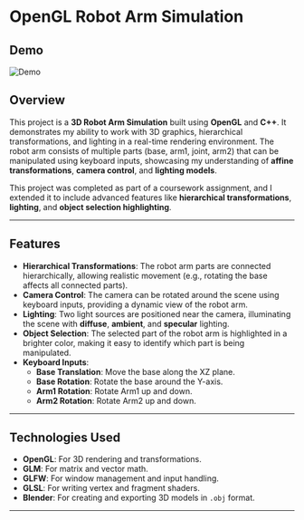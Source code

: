 # OpenGL Robot Arm Simulation

## Demo

![Demo](demo.gif)


## Overview
This project is a **3D Robot Arm Simulation** built using **OpenGL** and **C++**. It demonstrates my ability to work with 3D graphics, hierarchical transformations, and lighting in a real-time rendering environment. The robot arm consists of multiple parts (base, arm1, joint, arm2) that can be manipulated using keyboard inputs, showcasing my understanding of **affine transformations**, **camera control**, and **lighting models**.

This project was completed as part of a coursework assignment, and I extended it to include advanced features like **hierarchical transformations**, **lighting**, and **object selection highlighting**.

---

## Features
- **Hierarchical Transformations**: The robot arm parts are connected hierarchically, allowing realistic movement (e.g., rotating the base affects all connected parts).
- **Camera Control**: The camera can be rotated around the scene using keyboard inputs, providing a dynamic view of the robot arm.
- **Lighting**: Two light sources are positioned near the camera, illuminating the scene with **diffuse**, **ambient**, and **specular** lighting.
- **Object Selection**: The selected part of the robot arm is highlighted in a brighter color, making it easy to identify which part is being manipulated.
- **Keyboard Inputs**:
  - **Base Translation**: Move the base along the XZ plane.
  - **Base Rotation**: Rotate the base around the Y-axis.
  - **Arm1 Rotation**: Rotate Arm1 up and down.
  - **Arm2 Rotation**: Rotate Arm2 up and down.

---

## Technologies Used
- **OpenGL**: For 3D rendering and transformations.
- **GLM**: For matrix and vector math.
- **GLFW**: For window management and input handling.
- **GLSL**: For writing vertex and fragment shaders.
- **Blender**: For creating and exporting 3D models in `.obj` format.

---
